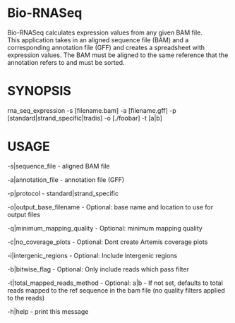 Bio-RNASeq
==========

Bio-RNASeq calculates expression values from any given BAM file.  
This application takes in an aligned sequence file (BAM) and a corresponding annotation file (GFF) and creates a spreadsheet with expression values.
The BAM must be aligned to the same reference that the annotation refers to and must be sorted.


SYNOPSIS
========

rna_seq_expression -s [filename.bam] -a [filename.gff] -p [standard|strand_specific|tradis] -o [./foobar] -t [a|b]

USAGE
=====

-s|sequence_file             - aligned BAM file

-a|annotation_file           - annotation file (GFF)

-p|protocol                  - standard|strand_specific

-o|output_base_filename      - Optional: base name and location to use for output files

-q|minimum_mapping_quality   - Optional: minimum mapping quality

-c|no_coverage_plots         - Optional: Dont create Artemis coverage plots

-i|intergenic_regions        - Optional: Include intergenic regions

-b|bitwise_flag              - Optional: Only include reads which pass filter

-t|total_mapped_reads_method - Optional: a|b - If not set, defaults to total reads mapped to the ref sequence in the bam file (no quality filters applied to the reads)

-h|help                    - print this message
